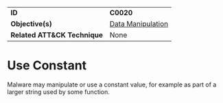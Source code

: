 |||
|---------|------------------------|
|**ID**|**C0020**|
|**Objective(s)**|[Data Manipulation](https://github.com/MBCProject/mbc-markdown/tree/master/micro-behaviors/data-manipulation)|
|**Related ATT&CK Technique**|None|


Use Constant
============
Malware may manipulate or use a constant value, for example as part of a larger string used by some function.



